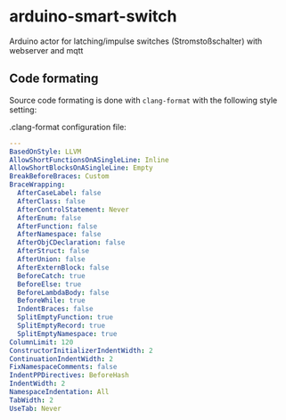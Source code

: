 # arduino-smart-switch

Arduino actor for latching/impulse switches (Stromstoßschalter) with webserver and mqtt

## Code formating

Source code formating is done with `clang-format` with the following style setting:

.clang-format configuration file:

```yaml
---
BasedOnStyle: LLVM
AllowShortFunctionsOnASingleLine: Inline
AllowShortBlocksOnASingleLine: Empty
BreakBeforeBraces: Custom
BraceWrapping:
  AfterCaseLabel: false
  AfterClass: false
  AfterControlStatement: Never
  AfterEnum: false
  AfterFunction: false
  AfterNamespace: false
  AfterObjCDeclaration: false
  AfterStruct: false
  AfterUnion: false
  AfterExternBlock: false
  BeforeCatch: true
  BeforeElse: true
  BeforeLambdaBody: false
  BeforeWhile: true
  IndentBraces: false
  SplitEmptyFunction: true
  SplitEmptyRecord: true
  SplitEmptyNamespace: true
ColumnLimit: 120
ConstructorInitializerIndentWidth: 2
ContinuationIndentWidth: 2
FixNamespaceComments: false
IndentPPDirectives: BeforeHash
IndentWidth: 2
NamespaceIndentation: All
TabWidth: 2
UseTab: Never
```
